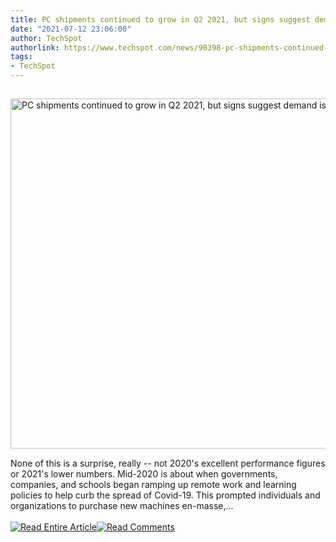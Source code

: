 ```yaml
---
title: PC shipments continued to grow in Q2 2021, but signs suggest demand is dropping
date: "2021-07-12 23:06:00"
author: TechSpot
authorlink: https://www.techspot.com/news/90398-pc-shipments-continued-grow-q2-2021-but-signs.html
tags:
- TechSpot
---
```

<a href="https://www.techspot.com/news/90398-pc-shipments-continued-grow-q2-2021-but-signs.html" target="_blank"><img src="https://static.techspot.com/images2/news/ts3_thumbs/2021/07/2021-07-12-ts3_thumbs-8c0.jpg" width="800" height="560" style="padding: 15px 0" title="PC shipments continued to grow in Q2 2021, but signs suggest demand is dropping" /></a><br />None of this is a surprise, really -- not 2020's excellent performance figures or 2021's lower numbers. Mid-2020 is about when governments, companies, and schools began ramping up remote work and learning policies to help curb the spread of Covid-19. This prompted individuals and organizations to purchase new machines en-masse,...<br /><br /><a href="https://www.techspot.com/news/90398-pc-shipments-continued-grow-q2-2021-but-signs.html"><img src="https://static.techspot.com/images/rss/rss_buttons_01.png" border="0" alt="Read Entire Article" /></a><a href="https://www.techspot.com/news/90398-pc-shipments-continued-grow-q2-2021-but-signs.html#comments"><img src="https://static.techspot.com/images/rss/rss_buttons_02.png" border="0" alt="Read Comments" /></a><br /><br />